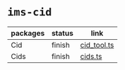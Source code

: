 # `ims-cid`

| packages    | status | link                                          |
|-------------|--------|-----------------------------------------------|
| Cid         | finish | [cid_tool.ts](./src/tokens/cid_tool.ts)       |
| Cids        | finish | [cids.ts](./src/tokens/cids.ts)               |
